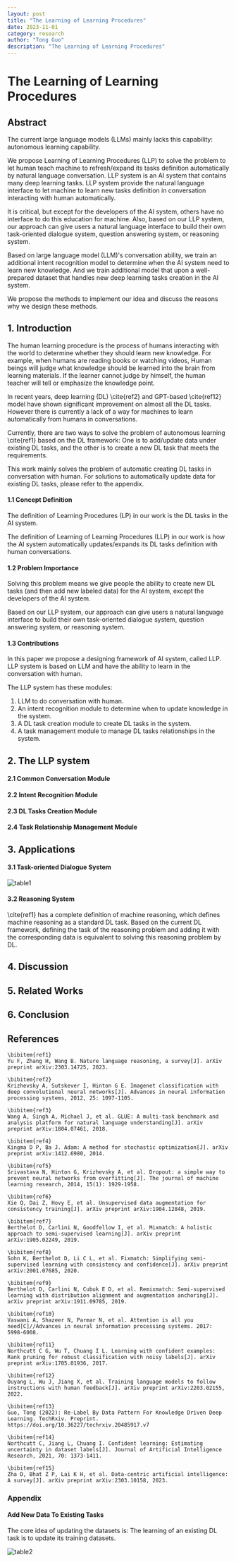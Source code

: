 ```yaml
---
layout: post
title: "The Learning of Learning Procedures"
date: 2023-11-01
category: research
author: "Tong Guo"
description: "The Learning of Learning Procedures"
---
```



# The Learning of Learning Procedures

## Abstract

The current large language models (LLMs) mainly lacks this capability: autonomous learning capability.

We propose Learning of Learning Procedures (LLP) to solve the problem to let human teach machine to refresh/expand its tasks definition automatically by natural language conversation.
LLP system is an AI system that contains many deep learning tasks. LLP system provide the natural language interface to let machine to learn new tasks definition in conversation interacting with human automatically.

It is critical, but except for the developers of the AI system, others have no interface to do this education for machine. Also, based on our LLP system, our approach can give users a natural language interface to build their own task-oriented dialogue system, question answering system, or reasoning system.

Based on large language model (LLM)'s conversation ability, we train an additional intent recognition model to determine when the AI system need to learn new knowledge. 
And we train additional model that upon a well-prepared dataset that handles new deep learning tasks creation in the AI system.

We propose the methods to implement our idea and discuss the reasons why we design these methods.

## 1. Introduction

The human learning procedure is the process of humans interacting with the world to determine whether they should learn new knowledge. For example, when humans are reading books or watching videos,  Human beings will judge what knowledge should be learned into the brain from learning materials. If the learner cannot judge by himself, the human teacher will tell or emphasize the knowledge point.

In recent years, deep learning (DL) \cite{ref2} and GPT-based \cite{ref12} model have shown significant improvement on almost all the DL tasks. However there is currently a lack of a way for machines to learn automatically from humans in conversations.

Currently, there are two ways to solve the problem of autonomous learning \cite{ref1} based on the DL framework: One is to add/update data under existing DL tasks, and the other is to create a new DL task that meets the requirements. 



This work mainly solves the problem of automatic creating DL tasks in conversation with human. For solutions to automatically update data for existing DL tasks, please refer to the appendix.

#### 1.1 Concept Definition

The definition of Learning Procedures (LP) in our work is the DL tasks in the AI system.

The definition of Learning of Learning Procedures (LLP) in our work is how the AI system automatically updates/expands its DL tasks definition with human conversations.

#### 1.2 Problem Importance

Solving this problem means we give people the ability to create new DL tasks (and then add new labeled data) for the AI system, except the developers of the AI system.

Based on our LLP system, our approach can give users a natural language interface to build their own task-oriented dialogue system, question answering system, or reasoning system.

#### 1.3 Contributions

In this paper we propose a designing framework of AI system, called LLP. LLP system is based on LLM and have the ability to learn in the conversation with human.

The LLP system has these modules: 

1) LLM to do conversation with human.
2) An intent recognition module to determine when to update knowledge in the system.
3) A DL task creation module to create DL tasks in the system.
4) A task management module to manage DL tasks relationships in the system.


## 2. The LLP system

#### 2.1 Common Conversation Module

#### 2.2 Intent Recognition Module

#### 2.3 DL Tasks Creation Module

#### 2.4 Task Relationship Management Module

## 3. Applications

#### 3.1 Task-oriented Dialogue System

![table1](/assets/png/llp/table1.png)

#### 3.2 Reasoning System
\cite{ref1} has a complete definition of machine reasoning, which defines machine reasoning as a standard DL task. Based on the current DL framework, defining the task of the reasoning problem and adding it with the corresponding data is equivalent to solving this reasoning problem by DL.


## 4. Discussion

## 5. Related Works

## 6. Conclusion


## References
```
\bibitem{ref1}
Yu F, Zhang H, Wang B. Nature language reasoning, a survey[J]. arXiv preprint arXiv:2303.14725, 2023.

\bibitem{ref2}
Krizhevsky A, Sutskever I, Hinton G E. Imagenet classification with deep convolutional neural networks[J]. Advances in neural information processing systems, 2012, 25: 1097-1105.

\bibitem{ref3}
Wang A, Singh A, Michael J, et al. GLUE: A multi-task benchmark and analysis platform for natural language understanding[J]. arXiv preprint arXiv:1804.07461, 2018.

\bibitem{ref4}
Kingma D P, Ba J. Adam: A method for stochastic optimization[J]. arXiv preprint arXiv:1412.6980, 2014.

\bibitem{ref5}
Srivastava N, Hinton G, Krizhevsky A, et al. Dropout: a simple way to prevent neural networks from overfitting[J]. The journal of machine learning research, 2014, 15(1): 1929-1958.

\bibitem{ref6}
Xie Q, Dai Z, Hovy E, et al. Unsupervised data augmentation for consistency training[J]. arXiv preprint arXiv:1904.12848, 2019.

\bibitem{ref7}
Berthelot D, Carlini N, Goodfellow I, et al. Mixmatch: A holistic approach to semi-supervised learning[J]. arXiv preprint arXiv:1905.02249, 2019.

\bibitem{ref8}
Sohn K, Berthelot D, Li C L, et al. Fixmatch: Simplifying semi-supervised learning with consistency and confidence[J]. arXiv preprint arXiv:2001.07685, 2020.

\bibitem{ref9}
Berthelot D, Carlini N, Cubuk E D, et al. Remixmatch: Semi-supervised learning with distribution alignment and augmentation anchoring[J]. arXiv preprint arXiv:1911.09785, 2019.

\bibitem{ref10}
Vaswani A, Shazeer N, Parmar N, et al. Attention is all you need[C]//Advances in neural information processing systems. 2017: 5998-6008.

\bibitem{ref11}
Northcutt C G, Wu T, Chuang I L. Learning with confident examples: Rank pruning for robust classification with noisy labels[J]. arXiv preprint arXiv:1705.01936, 2017.

\bibitem{ref12}
Ouyang L, Wu J, Jiang X, et al. Training language models to follow instructions with human feedback[J]. arXiv preprint arXiv:2203.02155, 2022.

\bibitem{ref13}
Guo, Tong (2022): Re-Label By Data Pattern For Knowledge Driven Deep Learning. TechRxiv. Preprint. https://doi.org/10.36227/techrxiv.20485917.v7

\bibitem{ref14}
Northcutt C, Jiang L, Chuang I. Confident learning: Estimating uncertainty in dataset labels[J]. Journal of Artificial Intelligence Research, 2021, 70: 1373-1411.

\bibitem{ref15}
Zha D, Bhat Z P, Lai K H, et al. Data-centric artificial intelligence: A survey[J]. arXiv preprint arXiv:2303.10158, 2023.
```


### Appendix

#### Add New Data To Existing Tasks

The core idea of updating the datasets is: The learning of an existing DL task is to update its training datasets. 

![table2](/assets/png/llp/table2.png)

